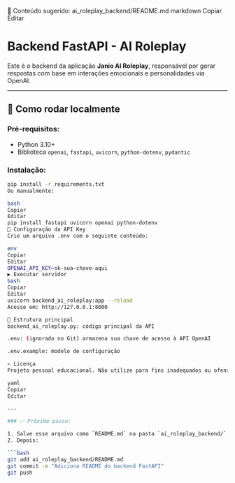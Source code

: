 📄 Conteúdo sugerido: ai_roleplay_backend/README.md
markdown
Copiar
Editar
# Backend FastAPI - AI Roleplay

Este é o backend da aplicação **Janio AI Roleplay**, responsável por gerar respostas com base em interações emocionais e personalidades via OpenAI.

---

## 🚀 Como rodar localmente

### Pré-requisitos:

- Python 3.10+
- Biblioteca `openai`, `fastapi`, `uvicorn`, `python-dotenv`, `pydantic`

### Instalação:

```bash
pip install -r requirements.txt
Ou manualmente:

bash
Copiar
Editar
pip install fastapi uvicorn openai python-dotenv
🔐 Configuração da API Key
Crie um arquivo .env com o seguinte conteúdo:

env
Copiar
Editar
OPENAI_API_KEY=sk-sua-chave-aqui
▶️ Executar servidor
bash
Copiar
Editar
uvicorn backend_ai_roleplay:app --reload
Acesse em: http://127.0.0.1:8000

📌 Estrutura principal
backend_ai_roleplay.py: código principal da API

.env: (ignorado no Git) armazena sua chave de acesso à API OpenAI

.env.example: modelo de configuração

✍️ Licença
Projeto pessoal educacional. Não utilize para fins inadequados ou ofensivos.

yaml
Copiar
Editar

---

### ✅ Próximo passo:

1. Salve esse arquivo como `README.md` na pasta `ai_roleplay_backend/`.
2. Depois:

```bash
git add ai_roleplay_backend/README.md
git commit -m "Adiciona README do backend FastAPI"
git push
